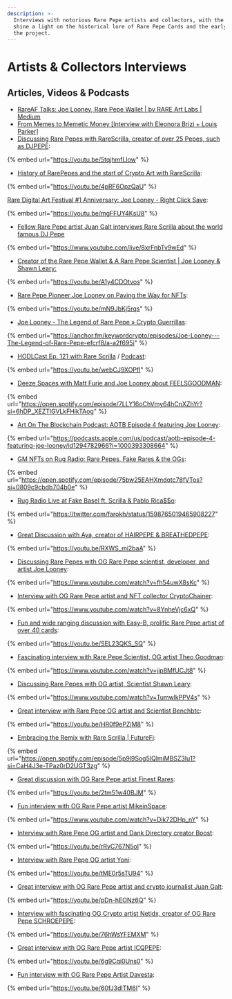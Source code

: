 ```yaml
---
description: >-
  Interviews with notorious Rare Pepe artists and collectors, with the aim to
  shine a light on the historical lore of Rare Pepe Cards and the early days of
  the project.
---
```


# Artists & Collectors Interviews

## Articles, Videos & Podcasts

* [RareAF Talks: Joe Looney, Rare Pepe Wallet | by RARE Art Labs | Medium](https://medium.com/@rareartlabs/rareaf-talks-joe-looney-rare-pepe-wallet-db309924c72b)
* [From Memes to Memetic Money \[Interview with Eleonora Brizi + Louis Parker\]](https://steemit.com/art/@creativecrypto/frommemestomemeticmoneyinterviewwitheleonorabrizilouisparkeroftherarestbook-2wqhpf4a1t)
* [Discussing Rare Pepes with RareScrilla, creator of over 25 Pepes, such as DJPEPE](https://youtu.be/5tqjhmfLlow):&#x20;

{% embed url="https://youtu.be/5tqjhmfLlow" %}

* [History of RarePepes and the start of Crypto Art with RareScrilla](https://www.youtube.com/watch?v=4pRF6OpzQaU):&#x20;

{% embed url="https://youtu.be/4pRF6OpzQaU" %}

[Rare Digital Art Festival #1 Anniversary: Joe Looney - Right Click Save](https://www.rightclicksave.com/article/rare-digital-art-festival-anniversary-joe-looney):

{% embed url="https://youtu.be/mgFFUY4KsU8" %}

* [Fellow Rare Pepe artist Juan Galt interviews Rare Scrilla about the world famous DJ Pepe](https://www.youtube.com/live/8xrFnbTv9wEd)

{% embed url="https://www.youtube.com/live/8xrFnbTv9wEd" %}

* [Creator of the Rare Pepe Wallet & A Rare Pepe Scientist | Joe Looney & Shawn Leary: ](https://youtu.be/A1y4CDOtvos)

{% embed url="https://youtu.be/A1y4CDOtvos" %}

* [Rare Pepe Pioneer Joe Looney on Paving the Way for NFTs](https://www.youtube.com/watch?v=mN9JbKj5rqs):&#x20;

{% embed url="https://youtu.be/mN9JbKj5rqs" %}

* [Joe Looney - The Legend of Rare Pepe » Crypto Guerrillas](https://cryptoguerrillas.com/joe-looney-the-legend-of-rare-pepe/):&#x20;

{% embed url="https://anchor.fm/keywordcrypto/episodes/Joe-Looney---The-Legend-of-Rare-Pepe-efcrf8/a-a2f695i" %}

* [HODLCast Ep. 121 with Rare Scrilla](https://www.youtube.com/watch?v=webCJ9XOPfI\&ab\_channel=SashaHodder) / [Podcast](https://open.spotify.com/episode/6tsIGOoAeIeGK4Q44DDkeL?si=5ca3f732906a4a8d):&#x20;

{% embed url="https://youtu.be/webCJ9XOPfI" %}

* [Deeze Spaces with Matt Furie and Joe Looney about FEELSGOODMAN](https://open.spotify.com/episode/7LLY16oChVmy64hCnXZhYr?si=7476abeb2cb94ba5):

{% embed url="https://open.spotify.com/episode/7LLY16oChVmy64hCnXZhYr?si=6hDP_XEZTlGVLkFHikTAog" %}

* [Art On The Blockchain Podcast: AOTB Episode 4 featuring Joe Looney](https://itunes.apple.com/us/podcast/art-on-the-blockchain-podcast/id1294782966?):

{% embed url="https://podcasts.apple.com/us/podcast/aotb-episode-4-featuring-joe-looney/id1294782966?i=1000393308664" %}

* [GM NFTs on Rug Radio: Rare Pepes, Fake Rares & the OGs](https://open.spotify.com/episode/75bw25EAHXmdotc78fVTos?si=e3a99dc8a0a94893):

{% embed url="https://open.spotify.com/episode/75bw25EAHXmdotc78fVTos?si=0809c9cbdb704b0e" %}

* [Rug Radio Live at Fake Basel ft. Scrilla & Pablo Rica\$$o](https://twitter.com/farokh/status/1598765019465908227):&#x20;

{% embed url="https://twitter.com/farokh/status/1598765019465908227" %}

* [Great Discussion with Aya, creator of HAIRPEPE & BREATHEDPEPE](https://youtu.be/RXWS\_mi2baA):

{% embed url="https://youtu.be/RXWS_mi2baA" %}

* [Discussing Rare Pepes with OG Rare Pepe scientist, developer, and artist Joe Looney](https://www.youtube.com/watch?v=fh54uwX8sKc):

{% embed url="https://www.youtube.com/watch?v=fh54uwX8sKc" %}

* [Interview with OG Rare Pepe artist and NFT collector CryptoChainer](https://www.youtube.com/watch?v=8YnheVjc6xQ):&#x20;

{% embed url="https://www.youtube.com/watch?v=8YnheVjc6xQ" %}

* [Fun and wide ranging discussion with Easy-B, prolific Rare Pepe artist of over 40 cards](https://youtu.be/SEL23QKS\_SQ):&#x20;

{% embed url="https://youtu.be/SEL23QKS_SQ" %}

* [Fascinating interview with Rare Pepe Scientist, OG artist Theo Goodman](https://www.youtube.com/watch?v=jip8MfUCJt8):&#x20;

{% embed url="https://www.youtube.com/watch?v=jip8MfUCJt8" %}

* [Discussing Rare Pepes with OG artist, Scientist Shawn Leary](https://www.youtube.com/watch?v=TumwlkPPV4s):&#x20;

{% embed url="https://www.youtube.com/watch?v=TumwlkPPV4s" %}

* [Great interview with Rare Pepe OG artist and Scientist Benchbtc](https://youtu.be/HR0f9ePZjM8):&#x20;

{% embed url="https://youtu.be/HR0f9ePZjM8" %}

* [Embracing the Remix with Rare Scrilla | FutureFi](https://open.spotify.com/episode/5p9l9Sog5IQlmiMBSZ3lu1?si=CaH4J3e-TPaz0rD2UGT3zg):&#x20;

{% embed url="https://open.spotify.com/episode/5p9l9Sog5IQlmiMBSZ3lu1?si=CaH4J3e-TPaz0rD2UGT3zg" %}

* [Great discussion with OG Rare Pepe artist Finest Rares](https://youtu.be/2tm51w40BJM):&#x20;

{% embed url="https://youtu.be/2tm51w40BJM" %}

* [Fun interview with OG Rare Pepe artist MikeinSpace](https://www.youtube.com/watch?v=Dik72DHp\_nY):

{% embed url="https://www.youtube.com/watch?v=Dik72DHp_nY" %}

* [Interview with Rare Pepe OG artist and Dank Directory creator Boost](https://youtu.be/rRvC767N5oI):&#x20;

{% embed url="https://youtu.be/rRvC767N5oI" %}

* [Interview with Rare Pepe OG artist Yoni](https://youtu.be/tME0r5sTU94):

{% embed url="https://youtu.be/tME0r5sTU94" %}

* [Great interview with OG Rare Pepe artist and crypto journalist Juan Galt](https://youtu.be/pDn-hEONz6Q):&#x20;

{% embed url="https://youtu.be/pDn-hEONz6Q" %}

* [Interview with fascinating OG Crypto artist Netidx, creator of OG Rare Pepe SCHROEPEPE](https://youtu.be/76hWsYFEMXM):&#x20;

{% embed url="https://youtu.be/76hWsYFEMXM" %}

* [Great interview with OG Rare Pepe artist ICQPEPE](https://youtu.be/6g9Cqi0Uns0):&#x20;

{% embed url="https://youtu.be/6g9Cqi0Uns0" %}

* [Fun interview with OG Rare Pepe Artist Davesta](https://youtu.be/60fJ3dITM6I):&#x20;

{% embed url="https://youtu.be/60fJ3dITM6I" %}
